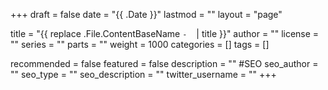 +++
draft = false
date = "{{ .Date }}"
lastmod = ""
layout = "page"

title = "{{ replace .File.ContentBaseName `-` ` ` | title }}"
author = ""
license = ""
series = ""
  parts = ""
  weight = 1000
categories = []
tags = []

recommended = false
featured = false
description = ""
#SEO
seo_author = ""
seo_type = ""
seo_description = ""
twitter_username = ""
+++
